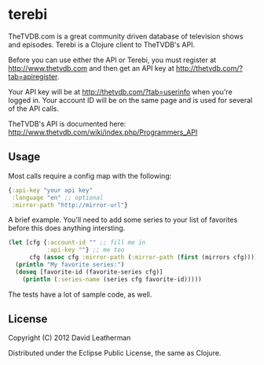 # terebi

TheTVDB.com is a great community driven database of television shows and episodes.  Terebi is a Clojure client to TheTVDB's API.

Before you can use either the API or Terebi, you must register at http://www.thetvdb.com and then get an API key at http://thetvdb.com/?tab=apiregister.  

Your API key will be at http://thetvdb.com/?tab=userinfo when you're logged in.  Your account ID will be on the same page and is used for several of the API calls.

TheTVDB's API is documented here: http://www.thetvdb.com/wiki/index.php/Programmers_API

## Usage

Most calls require a config map with the following:

```clj
{:api-key "your api key"
 :language "en" ;; optional
 :mirror-path "http://mirror-url"}
```

A brief example.  You'll need to add some series to your list of favorites before this does anything intersting.

```clj
(let [cfg {:account-id "" ;; fill me in
           :api-key ""} ;; me too
      cfg (assoc cfg :mirror-path (:mirror-path (first (mirrors cfg))))]
  (println "My favorite series:")
  (doseq [favorite-id (favorite-series cfg)]
    (println (:series-name (series cfg favorite-id)))))
```

The tests have a lot of sample code, as well.

## License

Copyright (C) 2012 David Leatherman

Distributed under the Eclipse Public License, the same as Clojure.
